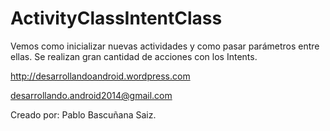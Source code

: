 ActivityClassIntentClass
========================

Vemos como inicializar nuevas actividades y como pasar parámetros entre ellas.
Se realizan gran cantidad de acciones con los Intents.

http://desarrollandoandroid.wordpress.com

desarrollando.android2014@gmail.com

Creado por: Pablo Bascuñana Saiz.
